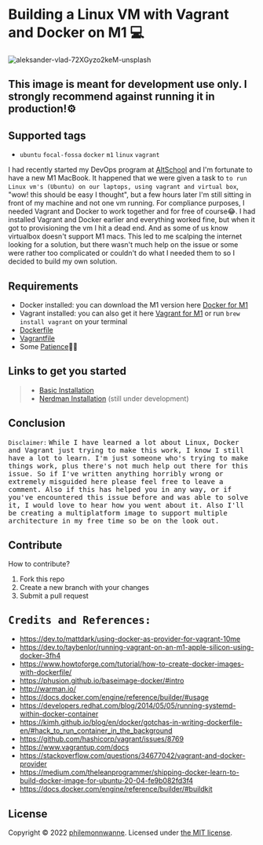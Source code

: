 # Building a Linux VM with Vagrant and Docker on M1 💻
![aleksander-vlad-72XGyzo2keM-unsplash](https://user-images.githubusercontent.com/108567784/186233663-65eca80a-e256-4a80-a134-b1a2b10cb7ab.jpg)

## This image is meant for development use only. I strongly recommend against running it in production!⚙️

## Supported tags
- `ubuntu` `focal-fossa` `docker` `m1` `linux` `vagrant`

I had recently started my DevOps program at [AltSchool](altschoolafrica.com) and I'm fortunate to have a new M1 MacBook. It happened that we were given a task to `to run Linux vm's (Ubuntu) on our laptops, using vagrant and virtual box`, "wow! this should be easy I thought", but a few hours later I'm still sitting in front of my machine and not one vm running. For compliance purposes, I needed Vagrant and Docker to work together and for free of course😂. I had installed Vagrant and Docker earlier and everything worked fine, but when it got to provisioning the vm I hit a dead end. And as some of us know virtualbox doesn't support M1 macs. This led to me scalping the internet looking for a solution, but there wasn't much help on the issue or some were rather too complicated or couldn't do what I needed them to so I decided to build my own solution. 

## Requirements
- Docker installed: you can download the M1 version here [Docker for M1](https://desktop.docker.com/mac/main/arm64/Docker.dmg?utm_source=docker&utm_medium=webreferral&utm_campaign=dd-smartbutton&utm_location=module)
- Vagrant installed: you can also get it here [Vagrant for M1](https://releases.hashicorp.com/vagrant/2.3.0/vagrant_2.3.0_darwin_amd64.dmg) or run `brew install vagrant` on your terminal
- [Dockerfile](Dockerfile)
- [Vagrantfile](Vagrantfile)
- Some [Patience]()😮‍💨

## Links to get you started
> - [Basic Installation](https://github.com/philemonnwanne/docker-on-steroids/blob/main/docs/basic-installation.md)
> - [Nerdman Installation](https://github.com/philemonnwanne/docker-on-steroids/blob/main/docs/nerdy-installation.md) (still under development)

## Conclusion

`Disclaimer:` <samp>While I have learned a lot about Linux, Docker and Vagrant just trying to make this work, I know I still have a lot to learn. I'm just someone who's trying to make things work, plus there's not much help out there for this issue. So if I've written anything horribly wrong or extremely misguided here please feel free to leave a comment. Also if this has helped you in any way, or if you've encountered this issue before and was able to solve it, I would love to hear how you went about it.
Also I'll be creating a multiplatform image to support multiple architecture in my free time so be on the look out.</samp>

## Contribute

How to contribute?

 1. Fork this repo
 2. Create a new branch with your changes
 3. Submit a pull request

## <samp>Credits and References:</samp>

- https://dev.to/mattdark/using-docker-as-provider-for-vagrant-10me
- https://dev.to/taybenlor/running-vagrant-on-an-m1-apple-silicon-using-docker-3fh4
- https://www.howtoforge.com/tutorial/how-to-create-docker-images-with-dockerfile/
- https://phusion.github.io/baseimage-docker/#intro
- http://warman.io/
- https://docs.docker.com/engine/reference/builder/#usage
- https://developers.redhat.com/blog/2014/05/05/running-systemd-within-docker-container
- https://kimh.github.io/blog/en/docker/gotchas-in-writing-dockerfile-en/#hack_to_run_container_in_the_background
- https://github.com/hashicorp/vagrant/issues/8769
- https://www.vagrantup.com/docs
- https://stackoverflow.com/questions/34677042/vagrant-and-docker-provider
- https://medium.com/theleanprogrammer/shipping-docker-learn-to-build-docker-image-for-ubuntu-20-04-fe9b082fd3f4
- https://docs.docker.com/engine/reference/builder/#buildkit

## License

Copyright © 2022 [philemonnwanne](http://github.com/philemonnwanne). Licensed under [the MIT license](https://github.com/philemonnwanne/docker-on-steroids/blob/main/LICENSE).
